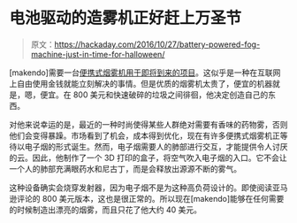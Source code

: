 # 电池驱动的造雾机正好赶上万圣节

> 原文：<https://hackaday.com/2016/10/27/battery-powered-fog-machine-just-in-time-for-halloween/>

[makendo]需要一台[便携式烟雾机用于即将到来的项目](http://www.instructables.com/id/Battery-Powered-Fog-Machine/?ALLSTEPS)。这似乎是一种在互联网上自由使用金钱就能立刻解决的事情。但是优质的烟雾机太贵了，便宜的机器就是，嗯，便宜。在 800 美元和快速破碎的垃圾之间徘徊，他决定创造自己的东西。

对他来说幸运的是，最近的一种时尚使得某些人群绝对需要有香味的药物雾，否则他们会变得暴躁。市场看到了机会，成本得到优化，现在有许多便携式烟雾机正等待以电子烟的形式诞生。然而，电子烟需要人的肺部进行交互，才能提供令人讨厌的云。因此，他制作了一个 3D 打印的盒子，将空气吹入电子烟的入口。它不会让一个人的肺部充满眼药水和尼古丁，而是会释放出源源不断的雾气。

这种设备确实会烧穿发射器，因为电子烟不是为这种高负荷设计的。即使阅读亚马逊评论的 800 美元版本，这也是很正常的。所以现在[makendo]能够在任何需要的时候制造出漂亮的烟雾，而且只花了他大约 40 美元。